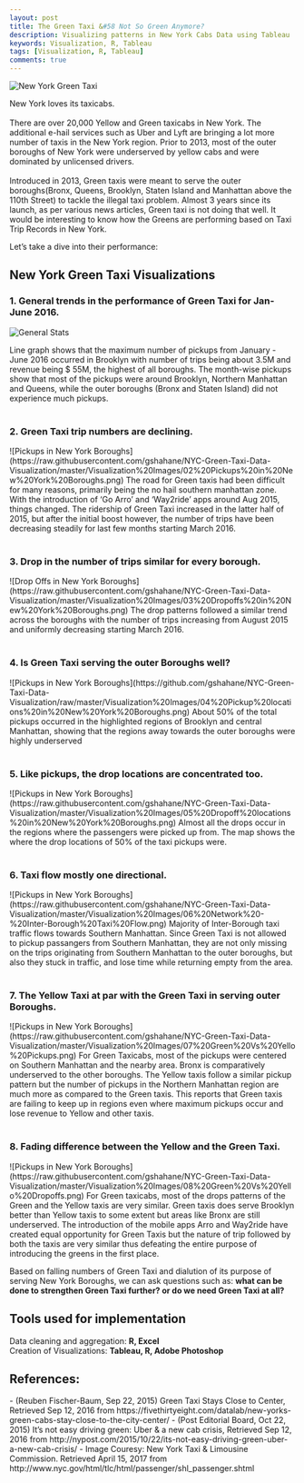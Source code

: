 ```yaml
---
layout: post
title: The Green Taxi &#58 Not So Green Anymore?
description: Visualizing patterns in New York Cabs Data using Tableau
keywords: Visualization, R, Tableau
tags: [Visualization, R, Tableau]
comments: true
---
```

![New York Green Taxi](http://www.nyc.gov/html/tlc/images/features/fi_passenger_information_shl_passenger.jpg)
<p>New York loves its taxicabs.<br><br>There are over 20,000 Yellow and Green taxicabs in New York. The additional e-hail services such as Uber and Lyft are bringing a lot more number of taxis in the New York region. Prior to 2013, most of the outer boroughs of New York were underserved by yellow cabs and were dominated by unlicensed drivers. <br><br>Introduced in 2013, Green taxis were meant to serve the outer boroughs(Bronx, Queens, Brooklyn, Staten Island and Manhattan above the 110th Street) to tackle the illegal taxi problem. Almost 3 years since its launch, as per various news articles, Green taxi is not doing that well. It would be interesting to know how the Greens are performing based on Taxi Trip Records in New York.</p>

<p>Let’s take a dive into their performance:</p>

<h2>New York Green Taxi Visualizations</h2>

<h3>1. General trends in the performance of Green Taxi for Jan-June 2016.</h3>

![General Stats](https://raw.githubusercontent.com/gshahane/NYC-Green-Taxi-Data-Visualization/master/Visualization%20Images/01%20General%20Stats.png)

Line graph shows that the maximum number of pickups from January - June 2016 occurred in Brooklyn with number of trips being about 3.5M and revenue being $ 55M, the highest of all boroughs. The month-wise pickups show that most of the pickups were around Brooklyn, Northern Manhattan and Queens, while the outer boroughs (Bronx and Staten Island) did not experience much pickups.<br>
<br>
<h3>2. Green Taxi trip numbers are declining.</h3>
![Pickups in New York Boroughs](https://raw.githubusercontent.com/gshahane/NYC-Green-Taxi-Data-Visualization/master/Visualization%20Images/02%20Pickups%20in%20New%20York%20Boroughs.png)
The road for Green taxis had been difficult for many reasons, primarily being the no hail southern manhattan zone. With the introduction of ‘Go Arro’ and ‘Way2ride’ apps around Aug 2015, things changed. The ridership of Green Taxi increased in the latter half of 2015, but after the initial boost however, the number of trips have been decreasing steadily for last few months starting March 2016.<br>
<br>
<h3>3. Drop in the number of trips similar for every borough.</h3>
![Drop Offs in New York Boroughs](https://raw.githubusercontent.com/gshahane/NYC-Green-Taxi-Data-Visualization/master/Visualization%20Images/03%20Dropoffs%20in%20New%20York%20Boroughs.png)
The drop patterns followed a similar trend across the boroughs with the number of trips increasing from August 2015 and uniformly decreasing starting March 2016.<br>
<br>
<h3>4. Is Green Taxi serving the outer Boroughs well?</h3>
![Pickups in New York Boroughs](https://github.com/gshahane/NYC-Green-Taxi-Data-Visualization/raw/master/Visualization%20Images/04%20Pickup%20locations%20in%20New%20York%20Boroughs.png)
About 50% of the total pickups occurred in the highlighted regions of Brooklyn and central Manhattan, showing that the regions away towards the outer boroughs were highly underserved<br>
<br>
<h3>5. Like pickups, the drop locations are concentrated too.</h3>
![Pickups in New York Boroughs](https://raw.githubusercontent.com/gshahane/NYC-Green-Taxi-Data-Visualization/master/Visualization%20Images/05%20Dropoff%20locations%20in%20New%20York%20Boroughs.png)
Almost all the drops occur in the regions where the passengers were picked up from. The map shows the where the drop locations of 50% of the taxi pickups were.<br>
<br>
<h3>6. Taxi flow mostly one directional.</h3>
![Pickups in New York Boroughs](https://raw.githubusercontent.com/gshahane/NYC-Green-Taxi-Data-Visualization/master/Visualization%20Images/06%20Network%20-%20Inter-Borough%20Taxi%20Flow.png)
Majority of Inter-Borough taxi traffic flows towards Southern Manhattan. Since Green Taxi is not allowed to pickup passangers from Southern Manhattan, they are not only missing on the trips originating from Southern Manhattan to the outer boroughs, but also they stuck in traffic, and lose time while returning empty from the area.<br>
<br>
<h3>7. The Yellow Taxi at par with the Green Taxi in serving outer Boroughs.</h3>
![Pickups in New York Boroughs](https://raw.githubusercontent.com/gshahane/NYC-Green-Taxi-Data-Visualization/master/Visualization%20Images/07%20Green%20Vs%20Yello%20Pickups.png)
For Green Taxicabs, most of the pickups were centered on Southern Manhattan and the nearby area. Bronx is comparatively underserved to the other boroughs. The Yellow taxis follow a similar pickup pattern but the number of pickups in the Northern Manhattan region are much more as compared to the Green taxis. This reports that Green taxis are failing to keep up in regions even where maximum pickups occur and lose revenue to Yellow and other taxis.<br>
<br>
<h3>8. Fading difference between the Yellow and the Green Taxi.</h3>
![Pickups in New York Boroughs](https://raw.githubusercontent.com/gshahane/NYC-Green-Taxi-Data-Visualization/master/Visualization%20Images/08%20Green%20Vs%20Yello%20Dropoffs.png)
For Green taxicabs, most of the drops patterns of the Green and the Yellow taxis are very similar. Green taxis does serve Brooklyn better than Yellow taxis to some extent but areas like Bronx are still underserved. The introduction of the mobile apps Arro and Way2ride have created equal opportunity for Green Taxis but the nature of trip followed by both the taxis are very similar thus defeating the entire purpose of introducing the greens in the first place.<br>

Based on falling numbers of Green Taxi and dialution of its purpose of serving New York Boroughs, we can ask questions such as:
<b>what can be done to strengthen Green Taxi further? or do we need Green Taxi at all?</b>

<h2>Tools used for implementation</h2>
Data cleaning and aggregation: <b>R, Excel</b> <br>
Creation of Visualizations: <b>Tableau, R, Adobe Photoshop</b>

<h2>References:</h2>
- (Reuben Fischer-Baum, Sep 22, 2015) Green Taxi Stays Close to Center, Retrieved Sep 12, 2016 from https://fivethirtyeight.com/datalab/new-yorks-green-cabs-stay-close-to-the-city-center/
- (Post Editorial Board, Oct 22, 2015) It’s not easy driving green: Uber & a new cab crisis, Retrieved  Sep 12, 2016 from http://nypost.com/2015/10/22/its-not-easy-driving-green-uber-a-new-cab-crisis/
- Image Couresy: New York Taxi & Limousine Commission. Retrieved April 15, 2017 from http://www.nyc.gov/html/tlc/html/passenger/shl_passenger.shtml
